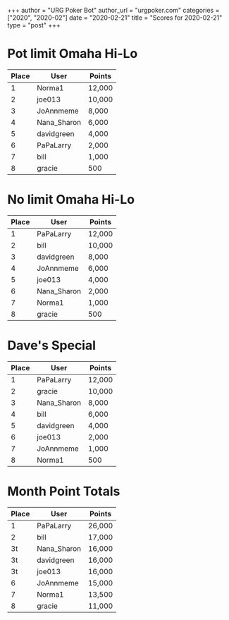 +++
author = "URG Poker Bot"
author_url = "urgpoker.com"
categories = ["2020", "2020-02"]
date = "2020-02-21"
title = "Scores for 2020-02-21"
type = "post"
+++
# Pot limit Omaha Hi-Lo

| Place | User | Points |
|-------|------|--------|
| 1 | Norma1 | 12,000 |
| 2 | joe013 | 10,000 |
| 3 | JoAnnmeme | 8,000 |
| 4 | Nana_Sharon | 6,000 |
| 5 | davidgreen | 4,000 |
| 6 | PaPaLarry | 2,000 |
| 7 | bill | 1,000 |
| 8 | gracie | 500 |

# No limit Omaha Hi-Lo

| Place | User | Points |
|-------|------|--------|
| 1 | PaPaLarry | 12,000 |
| 2 | bill | 10,000 |
| 3 | davidgreen | 8,000 |
| 4 | JoAnnmeme | 6,000 |
| 5 | joe013 | 4,000 |
| 6 | Nana_Sharon | 2,000 |
| 7 | Norma1 | 1,000 |
| 8 | gracie | 500 |

# Dave's Special

| Place | User | Points |
|-------|------|--------|
| 1 | PaPaLarry | 12,000 |
| 2 | gracie | 10,000 |
| 3 | Nana_Sharon | 8,000 |
| 4 | bill | 6,000 |
| 5 | davidgreen | 4,000 |
| 6 | joe013 | 2,000 |
| 7 | JoAnnmeme | 1,000 |
| 8 | Norma1 | 500 |

# Month Point Totals

| Place | User | Points |
|-------|------|--------|
| 1 | PaPaLarry | 26,000 |
| 2 | bill | 17,000 |
| 3t | Nana_Sharon | 16,000 |
| 3t | davidgreen | 16,000 |
| 3t | joe013 | 16,000 |
| 6 | JoAnnmeme | 15,000 |
| 7 | Norma1 | 13,500 |
| 8 | gracie | 11,000 |
